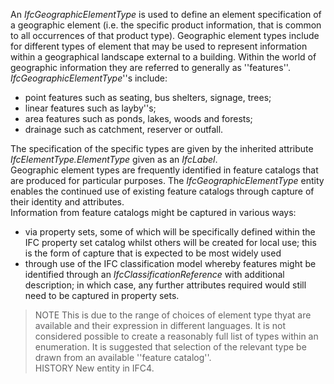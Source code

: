 An _IfcGeographicElementType_ is used to define an element specification of a geographic element (i.e. the specific product information, that is common to all occurrences of that product type). Geographic element types include for different types of element that may be used to represent information within a geographical landscape external to a building. Within the world of geographic information they are referred to generally as ''features''. _IfcGeographicElementType_''s include:  
* point features such as seating, bus shelters, signage, trees; 
* linear features such as layby''s; 
* area features such as ponds, lakes, woods and forests; 
* drainage such as catchment, reserver or outfall.

  
The specification of the specific types are given by the inherited attribute _IfcElementType.ElementType_ given as an _IfcLabel_.  
Geographic element types are frequently identified in feature catalogs that are produced for particular purposes. The _IfcGeographicElementType_ entity enables the continued use of existing feature catalogs through capture of their identity and attributes.  
Information from feature catalogs might be captured in various ways:  
* via property sets, some of which will be specifically defined within the IFC property set catalog whilst others will be created for local use; this is the form of capture that is expected to be most widely used 
* through use of the IFC classification model whereby features might be identified through an _IfcClassificationReference_ with additional description; in which case, any further attributes required would still need to be captured in property sets. 

  
> NOTE This is due to the range of choices of element type thyat are available and their expression in different languages. It is not considered possible to create a reasonably full list of types within an enumeration. It is suggested that selection of the relevant type be drawn from an available ''feature catalog''.  
> HISTORY New entity in IFC4.
